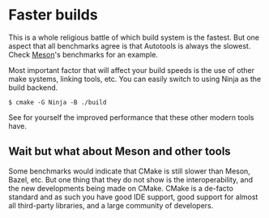 # Faster builds

This is a whole religious battle of which build system is the fastest. But
one aspect that all benchmarks agree is that Autotools is always the slowest.
Check [Meson](https://mesonbuild.com/Simple-comparison.html)'s benchmarks for
an example.

Most important factor that will affect your build speeds is the use of other
make systems, linking tools, etc. You can easily switch to using Ninja as the
build backend.
```console
$ cmake -G Ninja -B ./build
```

See for yourself the improved performance that these other modern tools have.

## Wait but what about Meson and other tools

Some benchmarks would indicate that CMake is still slower than Meson, Bazel,
etc. But one thing that they do not show is the interoperability, and the
new developments being made on CMake. CMake is a de-facto standard and as such
you have good IDE support, good support for almost all third-party libraries,
and a large community of developers.

